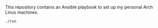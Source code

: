 This repository contains an Ansible playbook to set up my personal Arch Linux
machines.

```
./run
```
